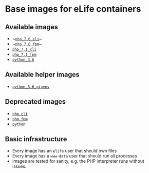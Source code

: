 # Base images for eLife containers

## Available images

- ~[`php_7.0_cli`](https://hub.docker.com/r/elifesciences/php_7.0_cli/)~
- ~[`php_7.0_fpm`](https://hub.docker.com/r/elifesciences/php_7.0_fpm/)~
- [`php_7.1_cli`](https://hub.docker.com/r/elifesciences/php_7.1_cli/)
- [`php_7.1_fpm`](https://hub.docker.com/r/elifesciences/php_7.1_fpm/)
- [`python_3.6`](https://hub.docker.com/r/elifesciences/python_3.6/)

## Available helper images

- [`python_3.6_pipenv`](https://hub.docker.com/r/elifesciences/python_3.6_pipenv/)

## Deprecated images

- [`php_cli`](https://hub.docker.com/r/elifesciences/php_cli/)
- [`php_fpm`](https://hub.docker.com/r/elifesciences/php_fpm/)
- [`python`](https://hub.docker.com/r/elifesciences/python/)

## Basic infrastructure

- Every image has an `elife` user that should own files
- Every image has a `www-data` user that should run all processes
- Images are tested for sanity, e.g. the PHP interpreter runs without issues.

